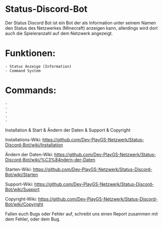 # Status-Discord-Bot

Der Status Discord Bot ist ein Bot der als Information unter seinem Namen den Status des Netzwerkes (Minecraft) anzeigen kann, allerdings wird dort auch die Spieleranzahl auf dem Netzwerk angezeigt.


# Funktionen:
```
- Status Anzeige (Information)
- Command System
```

# Commands:
```
-
-
-
-
-
```


Installation & Start & Ändern der Daten & Support & Copyright

Installations-Wiki: https://github.com/Dev-PlayGS-Netzwerk/Status-Discord-Bot/wiki/Installation

Ändern der Daten-Wiki: https://github.com/Dev-PlayGS-Netzwerk/Status-Discord-Bot/wiki/%C3%84ndern-der-Daten

Starten-Wiki: https://github.com/Dev-PlayGS-Netzwerk/Status-Discord-Bot/wiki/Starten

Support-Wiki: https://github.com/Dev-PlayGS-Netzwerk/Status-Discord-Bot/wiki/Support

Copyright-Wiki: https://github.com/Dev-PlayGS-Netzwerk/Status-Discord-Bot/wiki/Copyright


Fallen euch Bugs oder Fehler auf, schreibt uns einen Report zusammen mit dem Fehler, oder dem Bug.
